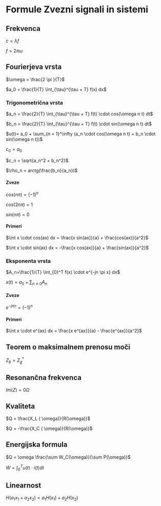 ﻿# Formule Zvezni signali in sistemi

## Frekvenca
$c = \lambda f$

$f = 2 \pi \omega$

## Fourierjeva vrsta
$\omega = \frac{2 \pi }{T}$

$a_0 = \frac{1}{T} \int_{\tau}^{\tau + T} f(x) dx$

### Trigonometrična vrsta

$a_n = \frac{2}{T} \int_{\tau}^{\tau + T} f(t) \cdot cos(\omega n t) dt$

$b_n = \frac{2}{T} \int_{\tau}^{\tau + T} f(t) \cdot sin(\omega n t) dt$

$u(t)= a_0 + \sum_{n = 1}^\infty (a_n \cdot cos(\omega n t) + b_n \cdot sin(\omega n t))$

$c_0 = a_0$

$c_n = \sqrt{a_n^2 + b_n^2}$

$\rho_n = arctg(\frac{b_n}{a_n})$

#### Zveze

$cos(n \pi) = (-1)^n$

$cos(2 n \pi) = 1$

$sin(n \pi)=0$

#### Primeri
$\int x \cdot cos(ax) dx = \frac{x sin(ax)}{a} + \frac{cos(ax)}{a^2}$

$\int x \cdot sin(ax) dx = -\frac{x cos(ax)}{a} + \frac{sin(ax)}{a^2}$

### Eksponenta vrsta

$A_n=\frac{1}{T} \int_{0}^T f(x) \cdot e^{-jn \pi x} dx$

$x(t)=a_0 + \sum_{n \neq 0} A_n$

#### Zveze

$e^{-j \pi n}=(-1)^n$

#### Primeri
$\int x \cdot e^{ax} dx = \frac{x e^{ax}}{a} - \frac{e^{ax}}{a^2}$



## Teorem o maksimalnem prenosu moči
$Z_b = Z_g^*$

## Resonančna frekvenca
$Im(Z) = 0 \Omega$

## Kvaliteta
$Q = \frac{X_L ( \omega)}{R(\omega)}$

$Q = -\frac{X_C ( \omega)}{R(\omega)}$

## Energijska formula
$Q = \omega \frac{\sum W_C(\omega)}{\sum P(\omega)}$

$W = \int_{0}^T u(t) \cdot i(t) dt$

## Linearnost
$H(a_1 x_1 + a_2 x_2) = a_1H(x_1) + a_2H(x_2)$
